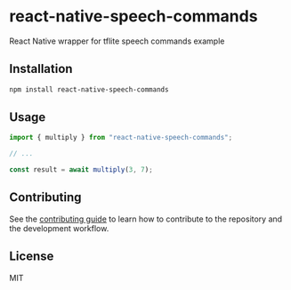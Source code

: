 # react-native-speech-commands

React Native wrapper for tflite speech commands example

## Installation

```sh
npm install react-native-speech-commands
```

## Usage

```js
import { multiply } from "react-native-speech-commands";

// ...

const result = await multiply(3, 7);
```

## Contributing

See the [contributing guide](CONTRIBUTING.md) to learn how to contribute to the repository and the development workflow.

## License

MIT
